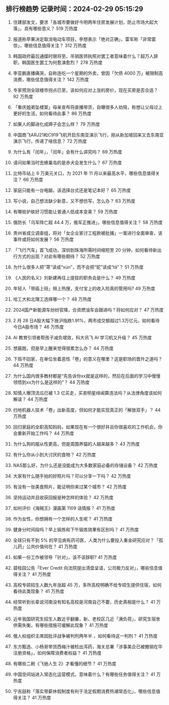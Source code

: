 
## 排行榜趋势 记录时间：2024-02-29 05:15:29
  
  1. 住建部发文，要求「各城市要做好今明两年住房发展计划，防止市场大起大落」，具有哪些意义？ 519 万热度
    
  2. 报道称苹果决定取消电动车项目，李想表示「绝对正确」，雷军称「非常震惊」，哪些信息值得关注？ 312 万热度
    
  3. 韩国政府最后通牒时限将至，吊销医师执照对罢工者意味着什么？超万人辞职，韩国医生罢工为何愈演愈烈？ 278 万热度
    
  4. 李亚鹏直播痛哭，自称连吃一个星期的外卖，曾因「欠债 4000 万」被限制高消费，哪些信息值得关注？ 142 万热度
    
  5. 专家预测全球楼市拐点已至，该如何应对上涨的房价，现在买房是否合适？ 92 万热度
    
  6. 「重庆姐弟坠楼案」母亲宣布将直播带货，自曝很多人劝阻，称想让父母过上更好的生活，如何看待此事？ 86 万热度
    
  7. 如果人的脚进化成蹄子会怎么样？ 79 万热度
    
  8. 中国商飞ARJ21和C919飞机开启东南亚演示飞行，刚从新加坡回来又去东南亚演示飞行，传递了啥信息？ 72 万热度
    
  9. 为什么有「闰年」，「闰年」会有什么讲究吗？ 69 万热度
    
  10. 请问如果当时去蜂巢岛的是赤犬会发生什么？ 67 万热度
    
  11. 比特币站上 6 万美元关口，为 2021 年 11 月以来最高水平，哪些信息值得关注？ 66 万热度
    
  12. 家庭只能有一台电脑，该选择台式还是笔记本好？ 65 万热度
    
  13. 写小说，自己想法缺少新意，又不想仿写，怎么办？ 63 万热度
    
  14. 有哪些护肤好习惯能让普通人低成本变美？ 59 万热度
    
  15. 俄防长「乌军阵亡超 44.4 万，俄军正推进」，哪些信息值得关注？ 58 万热度
    
  16. 贵州省成立调查组，将对「女企业家讨工程款被批捕」一案进行全面审查，该事件或将如何发展？ 56 万热度
    
  17. 「飞行汽车」首飞成功，深圳到珠海所需时间缩短至 20 分钟，如何看待新出行方式的出现？对此有哪些期待？ 52 万热度
    
  18. 为什么很多人把“荨”读成“xún”，而不会把“驼”读成“tā”？ 51 万热度
    
  19. 《人民的名义》刘新建再往上提拔的职务会是什么？ 49 万热度
    
  20. 年轻人「带癌上班」频上热搜，支付宝上的收入险真的管用吗? 49 万热度
    
  21. 哈工大和北理工选择哪一个？ 48 万热度
    
  22. 2024国产新能源车纷纷官降，合资燃油车会跟进吗？将如何应对？ 47 万热度
    
  23. 2 月 28 日A股大幅下挫沪指跌1.91%，两市成交额超过1.3万亿元，如何看待今日A股市场？ 46 万热度
    
  24. AI 教育引领者帮孩子减负增效，科大讯飞 AI 学习机又升级？ 45 万热度
    
  25. 想晨跑，但是早上醒来觉得很累怎么办？ 44 万热度
    
  26. 下班不回家，在单位坐着恶性「卷」的意义在哪里？这是职场的晋升之道吗？ 44 万热度
    
  27. 为什么国内很多教材都是“先告诉你xx就是这样的，然后在后面的学习中慢慢领悟到xx为什么是这样的”？ 44 万热度
    
  28. 知情人曝顶流瓜已被 1.3 亿买走，买卖明星绯闻算违法吗？从法律角度该如何解读？ 44 万热度
    
  29. 扫地机器人技术「卷」出新高度，但如何才能实现真正的「解放双手」？ 44 万热度
    
  30. 回归家庭的全职高知妈妈，如果现在有一个很好并且你很喜欢的工作机会，你会重新开始工作吗？ 44 万热度
    
  31. 为什么狗的服从性更高，但是周围养猫的人越来越多？ 43 万热度
    
  32. 有什么你从小到大讨厌的食物？ 42 万热度
    
  33. NAS那么好，为什么还是没能成为大多数家庭必备的存储设备？ 42 万热度
    
  34. 大家有什么随手拍的好照片吗？可以分享一下吗？ 42 万热度
    
  35. 有没有一张美食照片，能证明你来过某个城市？ 42 万热度
    
  36. 坚持运动并且收获回报是种怎样的体验？ 42 万热度
    
  37. 如何评价《海贼王》漫画第 1109 话情报？ 41 万热度
    
  38. 作为女性，你想拥有一个怎样的人生呢？ 41 万热度
    
  39. 健身分时间段吗？早上锻炼和下午锻炼效果有区别吗？ 41 万热度
    
  40. 全球只有不到 5% 的罕见病有药可医，人类为什么要投入重金研究应对？「孤儿药」公共价值何在？ 41 万热度
    
  41. 如果一份工作被领导「针对」，该不该辞职? 41 万热度
    
  42. 碧桂园公告「Ever Credit 向法院提出清盘呈请，公司极力反对」，哪些信息值得关注？ 41 万热度
    
  43. 高校专硕招生人数九年涨超 45 万，多所高校明确不给专硕生提供住宿，如何看待此类现象？ 41 万热度
    
  44. 经常听到长辈说河南没有知名高校是河南自己不要，历史真相是什么？ 41 万热度
    
  45. 近年我国研究生招生人数近乎翻番，新、老校区几近「满负荷」，研究生宿舍供需失衡，有哪些措施可缓解此现象？ 41 万热度
    
  46. 俄人权组织主席因批评战争被判刑两年半 ，如何看待这一判刑？ 41 万热度
    
  47. 东方甄选、小杨哥带货西梅汁被检出泻药，海关总署「涉事美企已被撤销在华注册资格」，如何保障消费者权益？ 41 万热度
    
  48. 有哪些二刷《飞驰人生 2》才看懂的细节？ 41 万热度
    
  49. 中国空间站进入常态化运营模式，意味着什么？有哪些任务值得关注？ 41 万热度
    
  50. 宁吉喆称「落实带薪休假制度有利于法定假期消费热潮常态化」，哪些信息值得关注？ 41 万热度
    